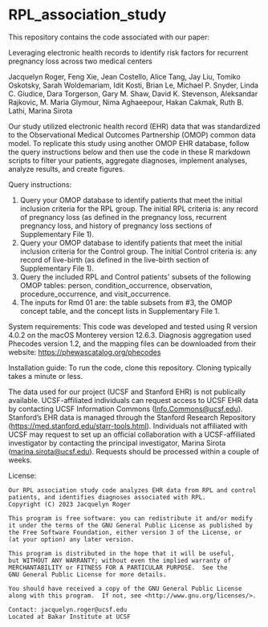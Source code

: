 # RPL_association_study

This repository contains the code associated with our paper:

Leveraging electronic health records to identify risk factors for recurrent pregnancy loss across two medical centers

Jacquelyn Roger, Feng Xie, Jean Costello, Alice Tang, Jay Liu, Tomiko Oskotsky, Sarah Woldemariam, Idit Kosti, Brian Le, Michael P. Snyder, Linda C. Giudice, Dara Torgerson, Gary M. Shaw, David K. Stevenson, Aleksandar Rajkovic, M. Maria Glymour, Nima Aghaeepour, Hakan Cakmak, Ruth B. Lathi, Marina Sirota

Our study utilized electronic health record (EHR) data that was standardized to the Observational Medical Outcomes Partnership (OMOP) common data model. To replicate this study using another OMOP EHR database, follow the query instructions below and then use the code in these R markdown scripts to filter your patients, aggregate diagnoses, implement analyses, analyze results, and create figures.

Query instructions:
1. Query your OMOP database to identify patients that meet the initial inclusion criteria for the RPL group. The initial RPL criteria is: any record of pregnancy loss (as defined in the pregnancy loss, recurrent pregnancy loss, and history of pregnancy loss sections of Supplementary File 1).
2. Query your OMOP database to identify patients that meet the initial inclusion criteria for the Control group. The initial Control criteria is: any record of live-birth (as defined in the live-birth section of Supplementary File 1).
3. Query the included RPL and Control patients' subsets of the following OMOP tables: person, condition_occurrence, observation, procedure_occurrence, and visit_occurrence.
4. The inputs for Rmd 01 are: the table subsets from #3, the OMOP concept table, and the concept lists in Supplementary File 1.

System requirements: This code was developed and tested using R version 4.0.2 on the macOS Monterey version 12.6.3. Diagnosis aggregation used Phecodes version 1.2, and the mapping files can be downloaded from their website: https://phewascatalog.org/phecodes

Installation guide: To run the code, clone this repository. Cloning typically takes a minute or less.

The data used for our project (UCSF and Stanford EHR) is not publically available. UCSF-affiliated individuals can request access to UCSF EHR data by contacting UCSF Information Commons (Info.Commons@ucsf.edu). Stanford’s EHR data is managed through the Stanford Research Repository (https://med.stanford.edu/starr-tools.html). Individuals not affiliated with UCSF may request to set up an official collaboration with a UCSF-affiliated investigator by contacting the principal investigator, Marina Sirota (marina.sirota@ucsf.edu). Requests should be processed within a couple of weeks.

License:

    Our RPL association study code analyzes EHR data from RPL and control patients, and identifies diagnoses associated with RPL.
    Copyright (C) 2023 Jacquelyn Roger

    This program is free software: you can redistribute it and/or modify
    it under the terms of the GNU General Public License as published by
    the Free Software Foundation, either version 3 of the License, or
    (at your option) any later version.

    This program is distributed in the hope that it will be useful,
    but WITHOUT ANY WARRANTY; without even the implied warranty of
    MERCHANTABILITY or FITNESS FOR A PARTICULAR PURPOSE.  See the
    GNU General Public License for more details.

    You should have received a copy of the GNU General Public License
    along with this program.  If not, see <http://www.gnu.org/licenses/>.

    Contact: jacquelyn.roger@ucsf.edu
    Located at Bakar Institute at UCSF
